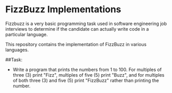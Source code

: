 # FizzBuzz Implementations

Fizzbuzz is a very basic programming task used in software engineering job interviews to determine if the candidate can actually write code in a particular language. 

This repository contains the implementation of FizzBuzz in various languages.

##Task: 
+ Write a program that prints the numbers from 1 to 100. For multiples of three (3) print "Fizz", multiples of five (5) print "Buzz", and for multiples of both three (3) and five (5) print "FizzBuzz" rather than printing the number. 